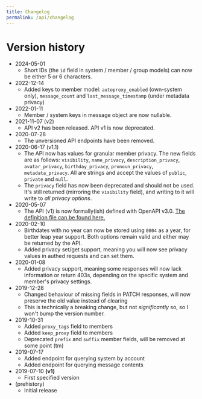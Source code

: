 ```yaml
---
title: Changelog
permalink: /api/changelog
---
```


# Version history

* 2024-05-01
  * Short IDs (the `id` field in system / member / group models) can now be either 5 or 6 characters.
* 2022-12-14
  * Added keys to member model: `autoproxy_enabled` (own-system only), `message_count` and `last_message_timestamp` (under metadata privacy)
* 2022-01-11
  * Member / system keys in message object are now nullable.
* 2021-11-07 (v2)
  * API v2 has been released. API v1 is now deprecated.
* 2020-07-28
  * The unversioned API endpoints have been removed.
* 2020-06-17 (v1.1)
  * The API now has values for granular member privacy. The new fields are as follows: `visibility`, `name_privacy`, `description_privacy`, `avatar_privacy`, `birthday_privacy`, `pronoun_privacy`, `metadata_privacy`. All are strings and accept the values of `public`, `private` and `null`.
  * The `privacy` field has now been deprecated and should not be used. It's still returned (mirroring the `visibility` field), and writing to it will write to *all privacy options*.
* 2020-05-07
  * The API (v1) is now formally(ish) defined with OpenAPI v3.0. [The definition file can be found here.](https://github.com/PluralKit/PluralKit/blob/master/PluralKit.API/openapi.yaml)
* 2020-02-10
  * Birthdates with no year can now be stored using `0004` as a year, for better leap year support. Both options remain valid and either may be returned by the API.
  * Added privacy set/get support, meaning you will now see privacy values in authed requests and can set them.
* 2020-01-08
  * Added privacy support, meaning some responses will now lack information or return 403s, depending on the specific system and member's privacy settings.
* 2019-12-28
  * Changed behaviour of missing fields in PATCH responses, will now preserve the old value instead of clearing
  * This is technically a breaking change, but not *significantly* so, so I won't bump the version number.
* 2019-10-31
  * Added `proxy_tags` field to members
  * Added `keep_proxy` field to members
  * Deprecated `prefix` and `suffix` member fields, will be removed at some point (tm)
* 2019-07-17
  * Added endpoint for querying system by account
  * Added endpoint for querying message contents
* 2019-07-10 **(v1)**
  * First specified version
* (prehistory)
  * Initial release

